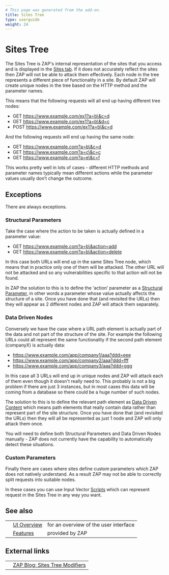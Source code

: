 ```yaml
---
# This page was generated from the add-on.
title: Sites Tree
type: userguide
weight: 24
---
```


# Sites Tree


The Sites Tree is ZAP's internal representation of the sites that you access and is displayed in the [Sites tab](/docs/desktop/ui/tabs/sites/).
If it does not accurately reflect the sites then ZAP will not be able to attack them effectively.
Each node in the tree represents a different piece of functionality in a site.
By default ZAP will create unique nodes in the tree based on the HTTP method and the parameter names.


This means that the following requests will all end up having different tree nodes:

* GET https://www.example.com/ex1?a=b\&c=d
* GET https://www.example.com/ex1?a=b\&d=c
* POST https://www.example.com/ex1?a=b\&c=d

And the following requests will end up having the same node:


* GET https://www.example.com?a=b\&c=d
* GET https://www.example.com?a=c\&c=c
* GET https://www.example.com?a=e\&c=f

This works pretty well in lots of cases - different HTTP methods and parameter names typically mean different actions while the parameter values usually don’t change the outcome.

## Exceptions

There are always exceptions.

### Structural Parameters

Take the case where the action to be taken is actually defined in a parameter value:

* GET https://www.example.com?a=b\&action=add
* GET https://www.example.com?a=b\&action=delete

In this case both URLs will end up in the same Sites Tree node, which means that in practice only one of them will be attacked. The other URL will not be attacked and so any vulnerabilities specific to that action will not be found.


In ZAP the solution to this is to define the ‘action’ parameter as a [Structural Parameter](/docs/desktop/start/features/structparams/),
in other words a parameter whose value actually affects the structure of a site.
Once you have done that (and revisited the URLs) then they will appear as 2 different nodes and ZAP will attack them separately.

### Data Driven Nodes

Conversely we have the case where a URL path element is actually part of the data and not part of the structure of the site. For example the following URLs could all represent the same functionality if the second path element (companyX) is actually data:

* https://www.example.com/app/company1/aaa?ddd=eee
* https://www.example.com/app/company2/aaa?ddd=fff
* https://www.example.com/app/company3/aaa?ddd=ggg

In this case all 3 URLs will end up in unique nodes and ZAP will attack each of them even though it doesn't really need to. This probably is not a big problem if there are just 3 instances, but in most cases this data will be coming from a database so there could be a huge number of such nodes.


The solution to this is to define the relevant path element as [Data Driven Content](/docs/desktop/start/features/ddc/) which means path elements that really contain data rather than represent part of the site structure.
Once you have done that (and revisited the URLs) then they will all be represented as just 1 node and ZAP will only attack them once.


You will need to define both Structural Parameters and Data Driven Nodes manually - ZAP does not currently have the capability to automatically detect these situations.

### Custom Parameters

Finally there are cases where sites define custom parameters which ZAP does not natively understand. As a result ZAP may not be able to correctly split requests into suitable nodes.


In these cases you can use Input Vector [Scripts](/docs/desktop/start/features/scripts/) which can represent request in the Sites Tree in any way you want.

## See also

|   |                                           |                                       |
|---|-------------------------------------------|---------------------------------------|
|   | [UI Overview](/docs/desktop/ui/)          | for an overview of the user interface |
|   | [Features](/docs/desktop/start/features/) | provided by ZAP                       |

## External links

|   |                                                                          |
|---|--------------------------------------------------------------------------|
|   | [ZAP Blog: Sites Tree Modifiers](/blog/2020-09-22-sites-tree-modifiers/) |
